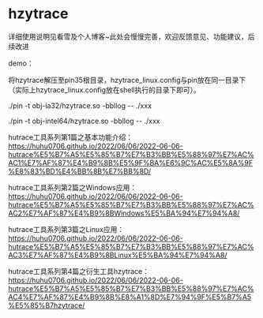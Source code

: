 # hzytrace

详细使用说明见看雪及个人博客~此处会慢慢完善，欢迎反馈意见、功能建议，后续改进

demo：

将hzytrace解压至pin35根目录，hzytrace_linux.config与pin放在同一目录下（实际上hzytrace_linux.config放在shell执行的目录下即可）。

./pin -t obj-ia32/hzytrace.so -bbllog -- ./xxx

./pin -t obj-intel64/hzytrace.so -bbllog -- ./xxx

hutrace工具系列第1篇之基本功能介绍：
https://huhu0706.github.io/2022/06/06/2022-06-06-hutrace%E5%B7%A5%E5%85%B7%E7%B3%BB%E5%88%97%E7%AC%AC1%E7%AF%87%E4%B9%8B%E5%9F%BA%E6%9C%AC%E5%8A%9F%E8%83%BD%E4%BB%8B%E7%BB%8D/

hutrace工具系列第2篇之Windows应用：
https://huhu0706.github.io/2022/06/06/2022-06-06-hutrace%E5%B7%A5%E5%85%B7%E7%B3%BB%E5%88%97%E7%AC%AC2%E7%AF%87%E4%B9%8BWindows%E5%BA%94%E7%94%A8/

hutrace工具系列第3篇之Linux应用：
https://huhu0706.github.io/2022/06/06/2022-06-06-hutrace%E5%B7%A5%E5%85%B7%E7%B3%BB%E5%88%97%E7%AC%AC3%E7%AF%87%E4%B9%8BLinux%E5%BA%94%E7%94%A8/

hutrace工具系列第4篇之衍生工具hzytrace：
https://huhu0706.github.io/2022/06/06/2022-06-06-hutrace%E5%B7%A5%E5%85%B7%E7%B3%BB%E5%88%97%E7%AC%AC4%E7%AF%87%E4%B9%8B%E8%A1%8D%E7%94%9F%E5%B7%A5%E5%85%B7hzytrace/
